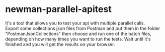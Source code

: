 # newman-parallel-apitest
It's a tool that allows you to test your api with multiple parallel calls.  
Export some collections json files from Postman and put them in the folder "PostmanJsonCollections" 
then choose and run one of the batch files, depending on how many times you want to run the tests. 
Wait until it's finished and you will get the results on your browser.
